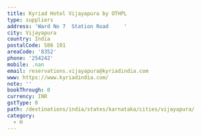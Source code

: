 ```yaml
---
title: Kyriad Hotel Vijayapura by OTHPL
type: suppliers
address: 'Ward No 7  Station Road     '
city: Vijayapura
country: India
postalCode: 586 101
areaCode: '8352'
phone: '254242'
mobile: .nan
email: reservations.vijayapura@kyriadindia.com
www: https://www.kyriadindia.com/
note: ''
bookThrough: 0
currency: INR
gstType: 0
path: /destinations/india/states/karnataka/cities/vijayapura/
category:
  - H
---
```


